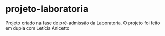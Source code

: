 # projeto-laboratoria
Projeto criado na fase de pré-admissão da Laboratoria. O projeto foi feito em dupla com Letícia Anicetto
